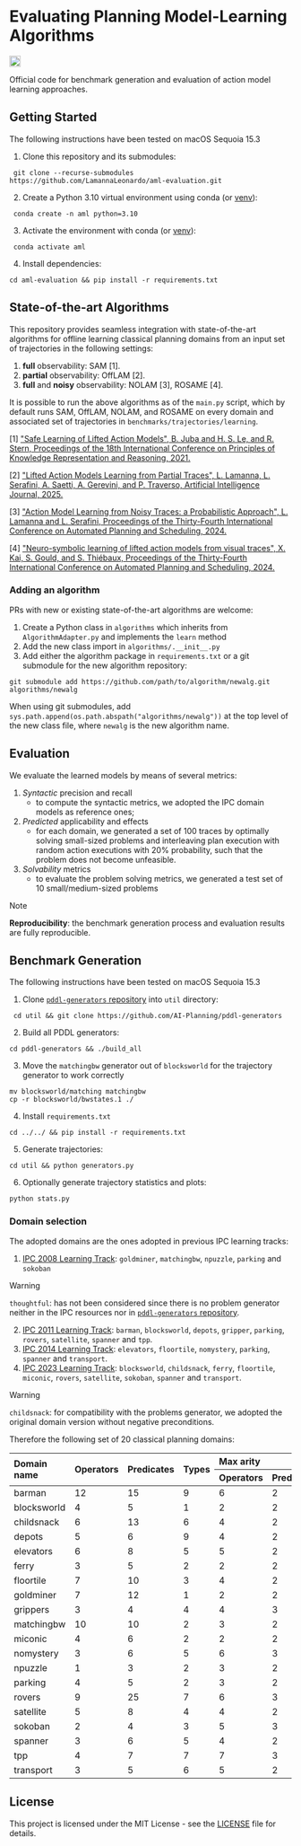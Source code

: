 # Evaluating Planning Model-Learning Algorithms
<!-- Define badges -->
<div style="display: flex; gap: 10px;">
   
  <a href="https://opensource.org/licenses/MIT" target="_blank">
    <img src="https://img.shields.io/badge/License-MIT-green.svg" height="20"/></a>

</div>

Official code for benchmark generation and evaluation of action model 
learning approaches.


## Getting Started

The following instructions have been tested on macOS Sequoia 15.3

1. Clone this repository and its submodules:
```
 git clone --recurse-submodules https://github.com/LamannaLeonardo/aml-evaluation.git
```

2. Create a Python 3.10 virtual environment using conda (or [venv](https://packaging.python.org/en/latest/guides/installing-using-pip-and-virtual-environments/#create-a-new-virtual-environment)):
```
 conda create -n aml python=3.10
```

3. Activate the environment with conda (or [venv](https://packaging.python.org/en/latest/guides/installing-using-pip-and-virtual-environments/#activate-a-virtual-environment)):
```
 conda activate aml
```

4. Install dependencies:
```
cd aml-evaluation && pip install -r requirements.txt
```


## State-of-the-art Algorithms
This repository provides seamless integration with state-of-the-art algorithms 
for offline learning classical planning domains from an input set of 
trajectories in the following settings:
1. **full** observability: SAM [1].
2. **partial** observability: OffLAM [2].
3. **full** and **noisy** observability: NOLAM [3], ROSAME [4].

It is possible to run the above algorithms as of the `main.py` script, 
which by default runs SAM, OffLAM, NOLAM, and ROSAME on every domain and associated 
set of trajectories in `benchmarks/trajectories/learning`.


[1] ["Safe Learning of Lifted Action Models", B. Juba and H. S. Le, and R. Stern, 
Proceedings of the 18th International Conference on Principles of Knowledge 
Representation and Reasoning, 2021.](https://proceedings.kr.org/2021/36/)

[2] ["Lifted Action Models Learning from Partial Traces", L. Lamanna, L. Serafini,
A. Saetti, A. Gerevini, and P. Traverso, Artificial Intelligence Journal, 
2025.](https://www.sciencedirect.com/science/article/abs/pii/S0004370224001929)

[3] ["Action Model Learning from Noisy Traces: a Probabilistic Approach", L. Lamanna 
and L. Serafini, Proceedings of the Thirty-Fourth International Conference on 
Automated Planning and Scheduling, 2024.](
https://ojs.aaai.org/index.php/ICAPS/article/view/31493)

[4] ["Neuro-symbolic learning of lifted action models from visual traces", X. Kai, 
S. Gould, and S. Thiébaux, Proceedings of the Thirty-Fourth International Conference on 
Automated Planning and Scheduling, 2024.](https://ojs.aaai.org/index.php/ICAPS/article/download/31528/33688)


### Adding an algorithm
PRs with new or existing state-of-the-art algorithms are welcome:

1. Create a Python class in `algorithms` which inherits from `AlgorithmAdapter.py` and implements the `learn` method
3. Add the new class import in `algorithms/.__init__.py`
4. Add either the algorithm package in `requirements.txt` or a git submodule for the new algorithm repository:
```
git submodule add https://github.com/path/to/algorithm/newalg.git algorithms/newalg
```
When using git submodules, add `sys.path.append(os.path.abspath("algorithms/newalg"))` at the top level of the 
new class file, where `newalg` is the new algorithm name.


## Evaluation

We evaluate the learned models by means of several metrics:
1. _Syntactic_ precision and recall 
   - to compute the syntactic metrics, we adopted the IPC domain models 
   as reference ones;
2. _Predicted_ applicability and effects
   - for each domain, we generated a set of 100 traces by optimally solving 
   small-sized problems and interleaving plan execution with random action 
   executions with 20% probability, such that the problem does not become 
   unfeasible.
3. _Solvability_ metrics
   - to evaluate the problem solving metrics, we generated a test set of 10 
   small/medium-sized problems

> [!NOTE]
> **Reproducibility**: the benchmark generation process and evaluation results 
> are fully reproducible.



## Benchmark Generation
The following instructions have been tested on macOS Sequoia 15.3


1. Clone [`pddl-generators` repository](https://github.com/AI-Planning/pddl-generators) into `util` directory:
```
 cd util && git clone https://github.com/AI-Planning/pddl-generators
```

2. Build all PDDL generators:
```
cd pddl-generators && ./build_all
```

3. Move the `matchingbw` generator out of `blocksworld` for the trajectory 
generator to work correctly
```
mv blocksworld/matching matchingbw
cp -r blocksworld/bwstates.1 ./
```

4. Install `requirements.txt`
```
cd ../../ && pip install -r requirements.txt
```
5. Generate trajectories:
```
cd util && python generators.py
```

6. Optionally generate trajectory statistics and plots:
```
python stats.py
```


### Domain selection
The adopted domains are the ones adopted in previous IPC learning tracks:
1. [IPC 2008 Learning Track](https://ipc08.icaps-conference.org/learning/): `goldminer`, `matchingbw`, `npuzzle`, 
`parking` and `sokoban`
> [!WARNING]
> `thoughtful`: has not been considered since there is no problem generator neither in the IPC 
> resources nor in [`pddl-generators` repository](https://github.com/AI-Planning/pddl-generators).

2. [IPC 2011 Learning Track](https://icaps11.icaps-conference.org/proceedings/pal/fawcett-et-al.pdf): `barman`, 
`blocksworld`, `depots`, `gripper`, `parking`, `rovers`, `satellite`, `spanner` and `tpp`.
3. [IPC 2014 Learning Track](https://ojs.aaai.org/aimagazine/index.php/aimagazine/article/view/2571): `elevators`,
`floortile`, `nomystery`, `parking`, `spanner` and `transport`.
4. [IPC 2023 Learning Track](https://github.com/ipc2023-learning/benchmarks): `blocksworld`,
`childsnack`, `ferry`, `floortile`, `miconic`, `rovers`, `satellite`, `sokoban`,
`spanner` and `transport`.
> [!WARNING]
> `childsnack`: for compatibility with the problems generator, we adopted the original domain 
> version without negative preconditions.

Therefore the following set of 20 classical planning domains:


<table class="dataframe">
  <thead>
<tr style="text-align: left;">
  <th rowspan="2">Domain name</th>
  <th rowspan="2">Operators</th>
  <th rowspan="2">Predicates</th>
  <th rowspan="2">Types</th>
  <th colspan="2">Max arity</th>
  <th colspan="2">Min arity</th>
</tr>
<tr>
  <th>Operators</th>
  <th>Predicates</th>
  <th>Operators</th>
  <th>Predicates</th>
</tr>
  </thead>
  <tbody>
    <tr>
      <td>barman</td>
      <td>12</td>
      <td>15</td>
      <td>9</td>
      <td>6</td>
      <td>2</td>
      <td>2</td>
      <td>1</td>
    </tr>
    <tr>
      <td>blocksworld</td>
      <td>4</td>
      <td>5</td>
      <td>1</td>
      <td>2</td>
      <td>2</td>
      <td>1</td>
      <td>0</td>
    </tr>
    <tr>
      <td>childsnack</td>
      <td>6</td>
      <td>13</td>
      <td>6</td>
      <td>4</td>
      <td>2</td>
      <td>2</td>
      <td>1</td>
    </tr>
    <tr>
      <td>depots</td>
      <td>5</td>
      <td>6</td>
      <td>9</td>
      <td>4</td>
      <td>2</td>
      <td>3</td>
      <td>1</td>
    </tr>
    <tr>
      <td>elevators</td>
      <td>6</td>
      <td>8</td>
      <td>5</td>
      <td>5</td>
      <td>2</td>
      <td>3</td>
      <td>2</td>
    </tr>
    <tr>
      <td>ferry</td>
      <td>3</td>
      <td>5</td>
      <td>2</td>
      <td>2</td>
      <td>2</td>
      <td>2</td>
      <td>0</td>
    </tr>
    <tr>
      <td>floortile</td>
      <td>7</td>
      <td>10</td>
      <td>3</td>
      <td>4</td>
      <td>2</td>
      <td>3</td>
      <td>1</td>
    </tr>
    <tr>
      <td>goldminer</td>
      <td>7</td>
      <td>12</td>
      <td>1</td>
      <td>2</td>
      <td>2</td>
      <td>1</td>
      <td>0</td>
    </tr>
    <tr>
      <td>grippers</td>
      <td>3</td>
      <td>4</td>
      <td>4</td>
      <td>4</td>
      <td>3</td>
      <td>3</td>
      <td>2</td>
    </tr>
    <tr>
      <td>matchingbw</td>
      <td>10</td>
      <td>10</td>
      <td>2</td>
      <td>3</td>
      <td>2</td>
      <td>2</td>
      <td>1</td>
    </tr>
    <tr>
      <td>miconic</td>
      <td>4</td>
      <td>6</td>
      <td>2</td>
      <td>2</td>
      <td>2</td>
      <td>2</td>
      <td>1</td>
    </tr>
    <tr>
      <td>nomystery</td>
      <td>3</td>
      <td>6</td>
      <td>5</td>
      <td>6</td>
      <td>3</td>
      <td>3</td>
      <td>2</td>
    </tr>
    <tr>
      <td>npuzzle</td>
      <td>1</td>
      <td>3</td>
      <td>2</td>
      <td>3</td>
      <td>2</td>
      <td>3</td>
      <td>1</td>
    </tr>
    <tr>
      <td>parking</td>
      <td>4</td>
      <td>5</td>
      <td>2</td>
      <td>3</td>
      <td>2</td>
      <td>3</td>
      <td>1</td>
    </tr>
    <tr>
      <td>rovers</td>
      <td>9</td>
      <td>25</td>
      <td>7</td>
      <td>6</td>
      <td>3</td>
      <td>2</td>
      <td>1</td>
    </tr>
    <tr>
      <td>satellite</td>
      <td>5</td>
      <td>8</td>
      <td>4</td>
      <td>4</td>
      <td>2</td>
      <td>2</td>
      <td>1</td>
    </tr>
    <tr>
      <td>sokoban</td>
      <td>2</td>
      <td>4</td>
      <td>3</td>
      <td>5</td>
      <td>3</td>
      <td>3</td>
      <td>1</td>
    </tr>
    <tr>
      <td>spanner</td>
      <td>3</td>
      <td>6</td>
      <td>5</td>
      <td>4</td>
      <td>2</td>
      <td>3</td>
      <td>1</td>
    </tr>
    <tr>
      <td>tpp</td>
      <td>4</td>
      <td>7</td>
      <td>7</td>
      <td>7</td>
      <td>3</td>
      <td>3</td>
      <td>2</td>
    </tr>
    <tr>
      <td>transport</td>
      <td>3</td>
      <td>5</td>
      <td>6</td>
      <td>5</td>
      <td>2</td>
      <td>3</td>
      <td>2</td>
    </tr>
  </tbody>
</table>


## License
This project is licensed under the MIT License - see the [LICENSE](/LICENSE.md) file for details.
